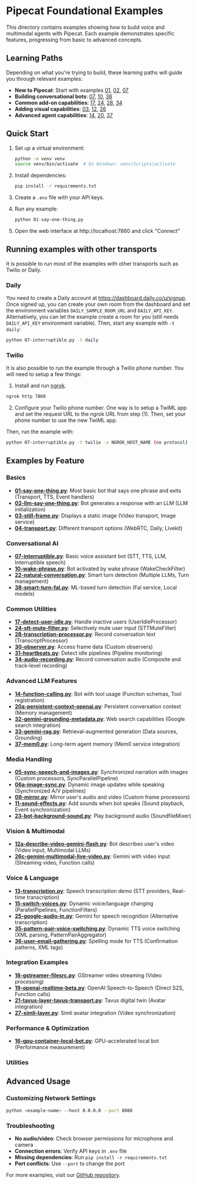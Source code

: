 # Pipecat Foundational Examples

This directory contains examples showing how to build voice and multimodal agents with Pipecat. Each example demonstrates specific features, progressing from basic to advanced concepts.

## Learning Paths

Depending on what you're trying to build, these learning paths will guide you through relevant examples:

- **New to Pipecat**: Start with examples [01](https://github.com/pipecat-ai/pipecat/blob/main/examples/foundational/01-say-one-thing.py), [02](https://github.com/pipecat-ai/pipecat/blob/main/examples/foundational/02-llm-say-one-thing.py), [07](https://github.com/pipecat-ai/pipecat/blob/main/examples/foundational/07-interruptible.py)
- **Building conversational bots**: [07](https://github.com/pipecat-ai/pipecat/blob/main/examples/foundational/07-interruptible.py), [10](https://github.com/pipecat-ai/pipecat/blob/main/examples/foundational/10-wake-phrase.py), [38](https://github.com/pipecat-ai/pipecat/blob/main/examples/foundational/38-smart-turn-fal.py)
- **Common add-on capabilities**: [17](https://github.com/pipecat-ai/pipecat/blob/main/examples/foundational/17-detect-user-idle.py), [24](https://github.com/pipecat-ai/pipecat/blob/main/examples/foundational/24-stt-mute-filter.py), [28](https://github.com/pipecat-ai/pipecat/blob/main/examples/foundational/28-transcription-processor.py), [34](https://github.com/pipecat-ai/pipecat/blob/main/examples/foundational/34-audio-recording.py)
- **Adding visual capabilities**: [03](https://github.com/pipecat-ai/pipecat/blob/main/examples/foundational/03-still-frame.py), [12](https://github.com/pipecat-ai/pipecat/blob/main/examples/foundational/12a-describe-video-gemini-flash.py), [26](https://github.com/pipecat-ai/pipecat/blob/main/examples/foundational/26c-gemini-multimodal-live-video.py)
- **Advanced agent capabilities**: [14](https://github.com/pipecat-ai/pipecat/blob/main/examples/foundational/14-function-calling.py), [20](https://github.com/pipecat-ai/pipecat/blob/main/examples/foundational/20a-persistent-context-openai.py), [37](https://github.com/pipecat-ai/pipecat/blob/main/examples/foundational/37-mem0.py)

## Quick Start

1. Set up a virtual environment:

   ```bash
   python -m venv venv
   source venv/bin/activate  # On Windows: venv\Scripts\activate
   ```

2. Install dependencies:

   ```bash
   pip install -r requirements.txt
   ```

3. Create a `.env` file with your API keys.

4. Run any example:

   ```bash
   python 01-say-one-thing.py
   ```

5. Open the web interface at http://localhost:7860 and click "Connect"

## Running examples with other transports

It is possible to run most of the examples with other transports such as Twilio or Daily.

### Daily

You need to create a Daily account at https://dashboard.daily.co/u/signup. Once signed up, you can create your own room from the dashboard and set the environment variables `DAILY_SAMPLE_ROOM_URL` and `DAILY_API_KEY`. Alternatively, you can let the example create a room for you (still needs `DAILY_API_KEY` environment variable). Then, start any example with `-t daily`:

```bash
python 07-interruptible.py -t daily
```

### Twilio

It is also possible to run the example through a Twilio phone number. You will
need to setup a few things:

1. Install and run [ngrok](https://ngrok.com/download).

  ```bash
  ngrok http 7860
  ```

2. Configure your Twilio phone number. One way is to setup a TwiML app and set the request URL to the ngrok URL from step (1). Then, set your phone number to use the new TwiML app.

Then, run the example with:

```bash
python 07-interruptible.py -t twilio -x NGROK_HOST_NAME (no protocol)
```

## Examples by Feature

### Basics

- **[01-say-one-thing.py](./01-say-one-thing.py)**: Most basic bot that says one phrase and exits (Transport, TTS, Event handlers)
- **[02-llm-say-one-thing.py](./02-llm-say-one-thing.py)**: Bot generates a response with an LLM (LLM initialization)
- **[03-still-frame.py](./03-still-frame.py)**: Displays a static image (Video transport, Image service)
- **[04-transport.py](./04-transport.py)**: Different transport options (WebRTC, Daily, Livekit)

### Conversational AI

- **[07-interruptible.py](./07-interruptible.py)**: Basic voice assistant bot (STT, TTS, LLM, Interruptible speech)
- **[10-wake-phrase.py](./10-wake-phrase.py)**: Bot activated by wake phrase (WakeCheckFilter)
- **[22-natural-conversation.py](./22-natural-conversation.py)**: Smart turn detection (Multiple LLMs, Turn management)
- **[38-smart-turn-fal.py](./38-smart-turn-fal.py)**: ML-based turn detection (Fal service, Local models)

### Common Utilities

- **[17-detect-user-idle.py](./17-detect-user-idle.py)**: Handle inactive users (UserIdleProcessor)
- **[24-stt-mute-filter.py](./24-stt-mute-filter.py)**: Selectively mute user input (STTMuteFilter)
- **[28-transcription-processor.py](./28-transcription-processor.py)**: Record conversation text (TranscriptProcessor)
- **[30-observer.py](./30-observer.py)**: Access frame data (Custom observers)
- **[31-heartbeats.py](./31-heartbeats.py)**: Detect idle pipelines (Pipeline monitoring)
- **[34-audio-recording.py](./34-audio-recording.py)**: Record conversation audio (Composite and track-level recording)

### Advanced LLM Features

- **[14-function-calling.py](./14-function-calling.py)**: Bot with tool usage (Function schemas, Tool registration)
- **[20a-persistent-context-openai.py](./20a-persistent-context-openai.py)**: Persistent conversation context (Memory management)
- **[32-gemini-grounding-metadata.py](./32-gemini-grounding-metadata.py)**: Web search capabilities (Google search integration)
- **[33-gemini-rag.py](./33-gemini-rag.py)**: Retrieval-augmented generation (Data sources, Grounding)
- **[37-mem0.py](./37-mem0.py)**: Long-term agent memory (Mem0 service integration)

### Media Handling

- **[05-sync-speech-and-images.py](./05-sync-speech-and-images.py)**: Synchronized narration with images (Custom processors, SyncParallelPipeline)
- **[06a-image-sync.py](./06a-image-sync.py)**: Dynamic image updates while speaking (Synchronized A/V pipelines)
- **[09-mirror.py](./09-mirror.py)**: Mirror user's audio and video (Custom frame processors)
- **[11-sound-effects.py](./11-sound-effects.py)**: Add sounds when bot speaks (Sound playback, Event synchronization)
- **[23-bot-background-sound.py](./23-bot-background-sound.py)**: Play background audio (SoundfileMixer)

### Vision & Multimodal

- **[12a-describe-video-gemini-flash.py](./12a-describe-video-gemini-flash.py)**: Bot describes user's video (Video input, Multimodal LLMs)
- **[26c-gemini-multimodal-live-video.py](./26c-gemini-multimodal-live-video.py)**: Gemini with video input (Streaming video, Function calls)

### Voice & Language

- **[13-transcription.py](./13-transcription.py)**: Speech transcription demo (STT providers, Real-time transcription)
- **[15-switch-voices.py](./15-switch-voices.py)**: Dynamic voice/language changing (ParallelPipelines, FunctionFilters)
- **[25-google-audio-in.py](./25-google-audio-in.py)**: Gemini for speech recognition (Alternative transcription)
- **[35-pattern-pair-voice-switching.py](./35-pattern-pair-voice-switching.py)**: Dynamic TTS voice switching (XML parsing, PatternPairAggregator)
- **[36-user-email-gathering.py](./36-user-email-gathering.py)**: Spelling mode for TTS (Confirmation patterns, XML tags)

### Integration Examples

- **[18-gstreamer-filesrc.py](./18-gstreamer-filesrc.py)**: GStreamer video streaming (Video processing)
- **[19-openai-realtime-beta.py](./19-openai-realtime-beta.py)**: OpenAI Speech-to-Speech (Direct S2S, Function calls)
- **[21-tavus-layer-tavus-transport.py](./21-tavus-layer-tavus-transport.py)**: Tavus digital twin (Avatar integration)
- **[27-simli-layer.py](./27-simli-layer.py)**: Simli avatar integration (Video synchronization)

### Performance & Optimization

- **[16-gpu-container-local-bot.py](./16-gpu-container-local-bot.py)**: GPU-accelerated local bot (Performance measurement)

### Utilities

## Advanced Usage

### Customizing Network Settings

```bash
python <example-name> --host 0.0.0.0 --port 8080
```

### Troubleshooting

- **No audio/video**: Check browser permissions for microphone and camera
- **Connection errors**: Verify API keys in `.env` file
- **Missing dependencies**: Run `pip install -r requirements.txt`
- **Port conflicts**: Use `--port` to change the port

For more examples, visit our [GitHub repository](https://github.com/pipecat-ai/pipecat/tree/main/examples).

